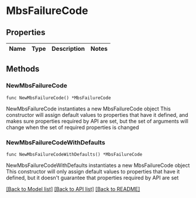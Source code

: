 # MbsFailureCode

## Properties

Name | Type | Description | Notes
------------ | ------------- | ------------- | -------------

## Methods

### NewMbsFailureCode

`func NewMbsFailureCode() *MbsFailureCode`

NewMbsFailureCode instantiates a new MbsFailureCode object
This constructor will assign default values to properties that have it defined,
and makes sure properties required by API are set, but the set of arguments
will change when the set of required properties is changed

### NewMbsFailureCodeWithDefaults

`func NewMbsFailureCodeWithDefaults() *MbsFailureCode`

NewMbsFailureCodeWithDefaults instantiates a new MbsFailureCode object
This constructor will only assign default values to properties that have it defined,
but it doesn't guarantee that properties required by API are set


[[Back to Model list]](../README.md#documentation-for-models) [[Back to API list]](../README.md#documentation-for-api-endpoints) [[Back to README]](../README.md)


